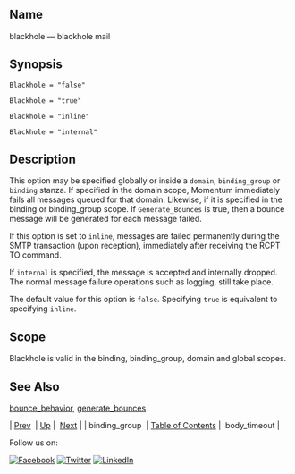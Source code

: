 <a name="conf.ref.blackhole"></a>
## Name

blackhole — blackhole mail

## Synopsis

`Blackhole = "false"`

`Blackhole = "true"`

`Blackhole = "inline"`

`Blackhole = "internal"`

<a name="idp23674720"></a>
## Description

This option may be specified globally or inside a `domain`, `binding_group` or `binding` stanza. If specified in the domain scope, Momentum immediately fails all messages queued for that domain. Likewise, if it is specified in the binding or binding_group scope. If `Generate_Bounces` is true, then a bounce message will be generated for each message failed.

If this option is set to `inline`, messages are failed permanently during the SMTP transaction (upon reception), immediately after receiving the RCPT TO command.

If `internal` is specified, the message is accepted and internally dropped. The normal message failure operations such as logging, still take place.

The default value for this option is `false`. Specifying `true` is equivalent to specifying `inline`.

<a name="idp23682528"></a>
## Scope

Blackhole is valid in the binding, binding_group, domain and global scopes.

<a name="idp23684400"></a>
## See Also

[bounce_behavior](conf.ref.bounce_behavior.php "bounce_behavior"), [generate_bounces](conf.ref.generate_bounces.php "generate_bounces")

| [Prev](conf.ref.binding_group.php)  | [Up](config.options.ref.php) |  [Next](conf.ref.body_timeout.php) |
| binding_group  | [Table of Contents](index.php) |  body_timeout |

Follow us on:

[![Facebook](https://support.messagesystems.com/images/icon-facebook.png)](http://www.facebook.com/messagesystems) [![Twitter](https://support.messagesystems.com/images/icon-twitter.png)](http://twitter.com/#!/MessageSystems) [![LinkedIn](https://support.messagesystems.com/images/icon-linkedin.png)](http://www.linkedin.com/company/message-systems)